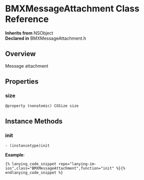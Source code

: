 # BMXMessageAttachment Class Reference

  **Inherits from** NSObject  
  **Declared in** BMXMessageAttachment.h  

## Overview

Message attachment

## Properties

<a name="//api/name/size" title="size"></a>
### size

`@property (nonatomic) CGSize size`

<a title="Instance Methods" name="instance_methods"></a>
## Instance Methods

<a name="//api/name/init" title="init"></a>
### init

`- (instancetype)init`

**Example**:
```
{% lanying_code_snippet repo="lanying-im-ios",class="BMXMessageAttachment",function="init" %}{% endlanying_code_snippet %}
```
